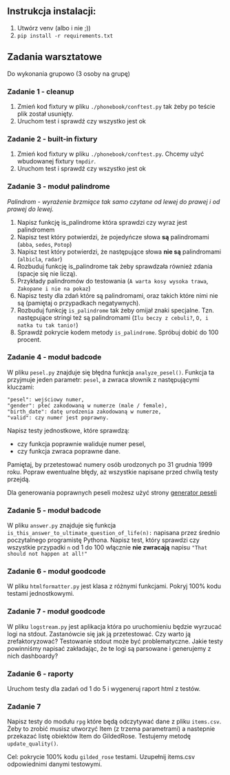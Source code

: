 ## Instrukcja instalacji:

1. Utwórz venv (albo i nie ;))
2. `pip install -r requirements.txt`

## Zadania warsztatowe
Do wykonania grupowo (3 osoby na grupę)

### Zadanie 1 - cleanup
1. Zmień kod fixtury w pliku `./phonebook/conftest.py` tak żeby po teście plik został usunięty.
2. Uruchom test i sprawdź czy wszystko jest ok

### Zadanie 2 - built-in fixtury
1. Zmień kod fixtury w pliku `./phonebook/conftest.py`. Chcemy użyć wbudowanej fixtury `tmpdir`.
2. Uruchom test i sprawdź czy wszystko jest ok

### Zadanie 3 - moduł palindrome
*Palindrom - wyrażenie brzmiące tak samo czytane od lewej do prawej i od prawej do lewej.*

1. Napisz funkcję is_palindrome która sprawdzi czy wyraz jest palindromem
2. Napisz test który potwierdzi, że pojedyńcze słowa **są** palindromami (`abba`, `sedes`, `Potop`)
3. Napisz test który potwierdzi, że następujące słowa **nie są** palindromami (`albicla`, `radar`)
4. Rozbuduj funkcję is_palindrome tak żeby sprawdzała również zdania (spacje się nie liczą).
5. Przykłady palindromów do testowania (`A warta kosy wysoka trawa`, `Zakopane i nie na pokaz`)
6. Napisz testy dla zdań które są palindromami, oraz takich które nimi nie są (pamiętaj o przypadkach negatywnych).
7. Rozbuduj funkcję `is_palindrome` tak żeby omijał znaki specjalne. Tzn. następujące stringi też są palindromami (`Ilu beczy z cebuli?`, `O, i natka tu tak tanio!`)
8. Sprawdź pokrycie kodem metody `is_palindrome`. Spróbuj dobić do 100 procent.

### Zadanie 4 - moduł badcode
W pliku `pesel.py` znajduje się błędna funkcja `analyze_pesel()`. Funkcja ta przyjmuje jeden parametr: `pesel`, a zwraca słownik z następującymi kluczami:

    "pesel": wejściowy numer,
    "gender": płeć zakodowaną w numerze (male / female),
    "birth_date": datę urodzenia zakodowaną w numerze,
    "valid": czy numer jest poprawny.

Napisz testy jednostkowe, które sprawdzą:
- czy funkcja poprawnie waliduje numer pesel, 
- czy funkcja zwraca poprawne dane.
 
Pamiętaj, by przetestować numery osób urodzonych po 31 grudnia 1999 roku.
Popraw ewentualne błędy, aż wszystkie napisane przed chwilą testy przejdą.

Dla generowania poprawnych peseli możesz użyć strony [generator peseli](http://pesel.felis-net.com/)


### Zadanie 5 - moduł badcode
W pliku `answer.py` znajduje się funkcja `is_this_answer_to_ultimate_question_of_life(n):` napisana przez średnio poczytalnego programistę Pythona.
Napisz test, który sprawdzi czy wszystkie przypadki `n` od 1 do 100 włącznie **nie zwracają** napisu `"That should not happen at all!"`

### Zadanie 6 - moduł goodcode
W pliku `htmlformatter.py` jest klasa z różnymi funkcjami. Pokryj 100% kodu testami jednostkowymi.


### Zadanie 7 - moduł goodcode
W pliku `logstream.py` jest aplikacja która po uruchomieniu będzie wyrzucać logi na stdout.
Zastanówcie się jak ją przetestować. Czy warto ją zrefaktoryzować? Testowanie stdout może być problematyczne.
Jakie testy powinniśmy napisać zakładając, że te logi są parsowane i generujemy z nich dashboardy?


### Zadanie 6 - raporty
Uruchom testy dla zadań od 1 do 5 i wygeneruj raport html z testów.


### Zadanie 7
Napisz testy do modułu `rpg` które będą odczytywać dane z pliku `items.csv`.
Żeby to zrobić musisz utworzyć Item (z trzema parametrami) a nastepnie przekazać listę obiektów Item do GildedRose.
Testujemy metodę `update_quality()`.

Cel: pokrycie 100% kodu `gilded_rose` testami. Uzupełnij items.csv odpowiednimi danymi testowymi.
